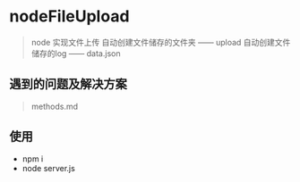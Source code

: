 # nodeFileUpload
> node 实现文件上传
> 自动创建文件储存的文件夹 —— upload
> 自动创建文件储存的log —— data.json
## 遇到的问题及解决方案
> methods.md
## 使用
* npm i
* node server.js
